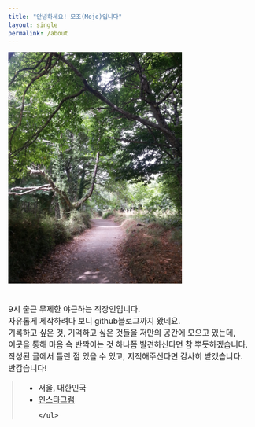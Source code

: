 ```yaml
---
title: "안녕하세요! 모조(Mojo)입니다"
layout: single
permalink: /about
---
```


<div>
    <img src="/assets/about_me.jpg" alt="about_me" width="70%" min-width="700px" itemprop="image">
</div>

<body>
    <font size="3">
    <p><br>9시 출근 무제한 야근하는 직장인입니다.<br>
       자유롭게 제작하려다 보니 github블로그까지 왔네요.<br>
       기록하고 싶은 것, 기억하고 싶은 것들을 저만의 공간에 모으고 있는데,<br>
       이곳을 통해 마음 속 반짝이는 것 하나쯤 발견하신다면 참 뿌듯하겠습니다.<br>
       작성된 글에서 틀린 점 있을 수 있고, 지적해주신다면 감사히 받겠습니다.<br>
       반갑습니다!<br>
    </p>


<div style="border-left: 2px solid rgba(199, 198, 198, 0.7); margin: 0.5em 0 0 0.5em; padding-left: 1.5em; font-weight: 500;">
    <ul class="author__urls social-icons">
        <li itemprop="homeLocation" itemscope itemtype="https://schema.org/Place">
          <i class="fas fa-fw fa-map-marker-alt" aria-hidden="true"></i> <span itemprop="name">  서울, 대한민국</span>
        </li>
        <li>
          <a href="https://www.instagram.com/131011k/" itemprop="sameAs" rel="nofollow noopener noreferrer">
            <i class="fab fa-fw fa-instagram" aria-hidden="true"></i><span class="label">  인스타그램 </span>
          </a>
        </li>
        
<!--        
        
        <li>
          <a href="https://github.com/choiiis" itemprop="sameAs" rel="nofollow noopener noreferrer">
            <i class="fab fa-fw fa-github" aria-hidden="true"></i><span class="label">  https://github.com/choiiis</span>
          </a>
        </li>
        <li>
          <a href="mailto:bemychoiiis@gmail.com">
            <meta itemprop="email" content="bemychoiiis@gmail.com" />
            <i class="fas fa-fw fa-envelope-square" aria-hidden="true"></i><span class="label">  bemychoiiis@gmail.com</span>
          </a>
        </li>

-->


    </ul>
  </div>
